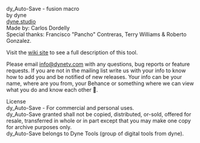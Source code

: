 dy_Auto-Save - fusion macro    
by dyne   
[dyne.studio](http://dyne.studio/)   
Made by: Carlos Dordelly   
Special thanks: Francisco "Pancho" Contreras, Terry Williams & Roberto Gonzalez.   

Visit the [wiki site](https://bitbucket.org/dynestudio/fusion-auto-save-bckp/wiki/Home) to see a full description of this tool.   

Please email info@dynetv.com with any questions, bug reports or feature requests. If you are not in the mailing list write us with your info to know how to add you and be notified of new releases.
Your info can be your name, where are you from, your Behance or something where we can view what you do and know each other 🍻.   

License   
dy_Auto-Save - For commercial and personal uses.   
dy_Auto-Save granted shall not be copied, distributed, or-sold, offered for resale, transferred in whole or in part except that you may make one copy for archive purposes only.   
dy_Auto-Save belongs to Dyne Tools (group of digital tools from dyne).